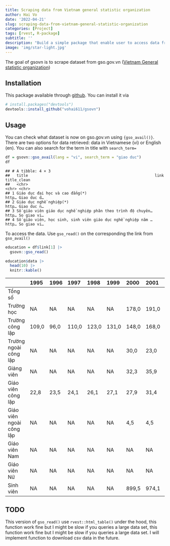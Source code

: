 ```yaml
---
title: Scraping data from Vietnam general statistic organization
author: Hai Vo
date: '2022-04-21'
slug: scraping-data-from-vietnam-general-statistic-organization
categories: [Project]
tags: [rvest, R-package]
subtitle: ''
description: "Build a simple package that enable user to access data from gso.gov.vn from R"
image: 'img/star-light.jpg'
---
```




The goal of gsovn is to scrape dataset from gso.gov.vn ([Vietnam General statistic organization](https://gso.gov.vn))

## Installation

This package available through [github](https://github.com/vohai611/gsovn). You can install it via

```r
# install.packages("devtools")
devtools::install_github("vohai611/gsovn")
```

## Usage

You can check what dataset is now on gso.gov.vn using `{gso_avail()}`. There are two options for data retrieved: data in Vietnamese (vi) or English (en). You can also search for the term in title with `search_term=`


```r
df = gsovn::gso_avail(lang = "vi", search_term = "giao duc")
df
```

```
## # A tibble: 4 × 3
##   title                                                        link  title_clean
##   <chr>                                                        <chr> <chr>      
## 1 Giáo dục đại học và cao đẳng(*)                              http… Giao duc d…
## 2 Giáo dục nghề nghiệp(*)                                      http… Giao duc n…
## 3 Số giáo viên giáo dục nghề nghiệp phân theo trình độ chuyên… http… So giao vi…
## 4 Số giáo viên, học sinh, sinh viên giáo dục nghề nghiệp năm … http… So giao vi…
```

To access the data. Use `gso_read()` on the corresponding the link from `gso_avail()`


```r
education = df$link[1] |>
  gsovn::gso_read()

education$data |>
  head(10) |>
  knitr::kable()
```



|                         |1995  |1996 |1997  |1998  |1999  |2000  |2001  |2002    |2003    |2004    |2005    |2006    |2007    |2008    |2009    |2010    |2011    |2012    |2013    |2014    |2015    |2016    |2017    |2018    |2019    |
|:------------------------|:-----|:----|:-----|:-----|:-----|:-----|:-----|:-------|:-------|:-------|:-------|:-------|:-------|:-------|:-------|:-------|:-------|:-------|:-------|:-------|:-------|:-------|:-------|:-------|:-------|
|Tổng số                  |      |     |      |      |      |      |      |        |        |        |        |        |        |        |        |        |        |        |        |        |        |        |        |        |        |
|Trường học               |NA    |NA   |NA    |NA    |NA    |178,0 |191,0 |202,0   |214,0   |230,0   |277,0   |322,0   |369,0   |393,0   |403,0   |414,0   |419,0   |421,0   |428,0   |436,0   |223,0   |235,0   |236,0   |237,0   |237,0   |
|Trường công lập          |109,0 |96,0 |110,0 |123,0 |131,0 |148,0 |168,0 |179,0   |187,0   |201,0   |243,0   |275,0   |305,0   |322,0   |326,0   |334,0   |337,0   |340,0   |343,0   |347,0   |163,0   |170,0   |171,0   |172,0   |172,0   |
|Trường ngoài công lập    |NA    |NA   |NA    |NA    |NA    |30,0  |23,0  |23,0    |27,0    |29,0    |34,0    |47,0    |64,0    |71,0    |77,0    |80,0    |82,0    |81,0    |85,0    |89,0    |60,0    |65,0    |65,0    |65,0    |65,0    |
|Giảng viên               |NA    |NA   |NA    |NA    |NA    |32,3  |35,9  |38,7    |40,0    |47,6    |48,6    |53,4    |56,1    |60,7    |69,6    |74,6    |84,1    |87,7    |91,6    |91,4    |69,6    |72,8    |75,0    |73,3    |73,1    |
|Giáo viên công lập       |22,8  |23,5 |24,1  |26,1  |27,1  |27,9  |31,4  |33,4    |34,9    |40,0    |42,0    |45,7    |51,3    |54,8    |60,3    |63,3    |70,4    |73,9    |75,2    |74,1    |55,4    |57,6    |59,2    |57,0    |57,0    |
|Giáo viên ngoài công lập |NA    |NA   |NA    |NA    |NA    |4,5   |4,5   |5,3     |5,1     |7,6     |6,6     |7,7     |4,8     |5,9     |9,3     |11,3    |13,7    |13,8    |16,4    |17,3    |14,2    |15,2    |15,8    |16,3    |16,1    |
|Giáo viên Nam            |NA    |NA   |NA    |NA    |NA    |NA    |NA    |NA      |NA      |NA      |28,1    |NA      |30,8    |32,4    |36,8    |39,2    |43,0    |44,9    |46,7    |42,3    |36,9    |37,7    |38,4    |36,5    |36,4    |
|Giáo viên Nữ             |NA    |NA   |NA    |NA    |NA    |NA    |NA    |NA      |NA      |NA      |20,5    |NA      |25,3    |28,3    |32,8    |35,4    |41,1    |42,8    |44,9    |49,1    |32,7    |35,1    |36,6    |36,8    |36,7    |
|Sinh viên                |NA    |NA   |NA    |NA    |NA    |899,5 |974,1 |1.020,7 |1.131,0 |1.319,8 |1.387,1 |1.666,2 |1.603,5 |1.719,5 |1.956,2 |2.162,1 |2.208,1 |2.178,6 |2.061,6 |2.363,9 |1.753,2 |1.767,9 |1.707,0 |1.526,1 |1.672,9 |

## TODO

This version of `gso_read()` use `rvest::html_table()` under the hood, this function work fine but I might be slow if you queries a large data set, this function work fine but I might be slow if you queries a large data set. I will implement function to download csv data in the future.
